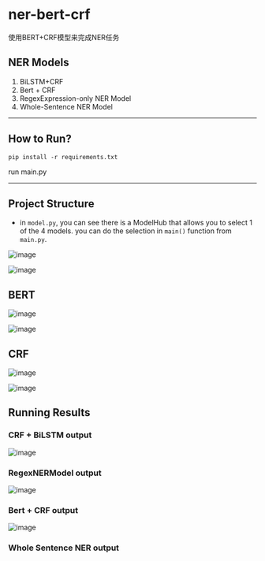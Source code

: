 # ner-bert-crf
使用BERT+CRF模型来完成NER任务


## NER Models
1. BiLSTM+CRF
2. Bert + CRF
3. RegexExpression-only NER Model
4. Whole-Sentence NER Model

---

## How to Run?
```shell
pip install -r requirements.txt
```

run main.py

---

## Project Structure
- in `model.py`, you can see there is a ModelHub that allows you to select 1 of the 4 models. you can do the selection in `main()` function from `main.py`.

![image](https://github.com/user-attachments/assets/ac416b36-0b80-44a2-89aa-3af5a084aa33)

![image](https://github.com/user-attachments/assets/31774bf1-59ba-4123-9793-a423f333b9fb)


## BERT
![image](https://github.com/user-attachments/assets/3720173b-90ae-4c3b-813a-ea0f90443f58)

![image](https://github.com/user-attachments/assets/521360a1-a08a-440f-b74d-82060360ce92)


## CRF
![image](https://github.com/user-attachments/assets/b07c5576-1c44-4a3c-9a9e-6946bb725a00)

![image](https://github.com/user-attachments/assets/db1539bc-650e-4502-8f33-8740911ea399)




## Running Results
### CRF + BiLSTM output
![image](https://github.com/user-attachments/assets/67ce9f4a-2bba-4a79-b2c2-f5b17326c5bf)




### RegexNERModel output
![image](https://github.com/user-attachments/assets/2926ef88-507d-4a78-ade6-5ac8cee16da0)


### Bert + CRF output
![image](https://github.com/user-attachments/assets/190bd57a-e7d0-4e88-b9e5-0283224a0d74)



### Whole Sentence NER output



